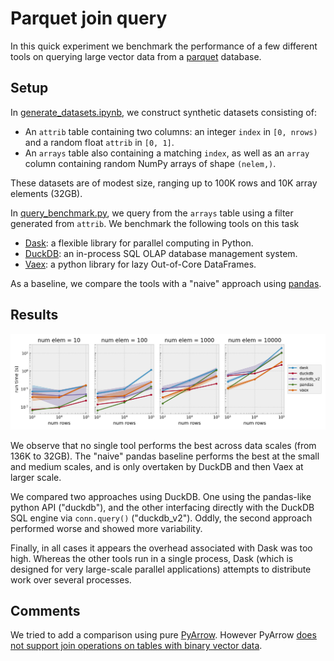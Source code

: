 # Parquet join query

In this quick experiment we benchmark the performance of a few different tools on querying large vector data from a [parquet](https://parquet.apache.org/) database.

## Setup

In [generate_datasets.ipynb](generate_datasets.ipynb), we construct synthetic datasets consisting of:

- An `attrib` table containing two columns: an integer `index` in `[0, nrows)` and a random float `attrib` in `[0, 1]`.
- An `arrays` table also containing a matching `index`, as well as an `array` column containing random NumPy arrays of shape `(nelem,)`.

These datasets are of modest size, ranging up to 100K rows and 10K array elements (32GB).

In [query_benchmark.py](query_benchmark.py), we query from the `arrays` table using a filter generated from `attrib`. We benchmark the following tools on this task

- [Dask](https://www.dask.org/): a flexible library for parallel computing in Python.
- [DuckDB](https://duckdb.org/): an in-process SQL OLAP database management system.
- [Vaex](https://vaex.io/): a python library for lazy Out-of-Core DataFrames.

As a baseline, we compare the tools with a "naive" approach using [pandas](https://pandas.pydata.org/).

## Results

![query benchmark runtime scaling](figures/query_benchmark.png)

We observe that no single tool performs the best across data scales (from 136K to 32GB). The "naive" pandas baseline performs the best at the small and medium scales, and is only overtaken by DuckDB and then Vaex at larger scale.

We compared two approaches using DuckDB. One using the pandas-like python API ("duckdb"), and the other interfacing directly with the DuckDB SQL engine via `conn.query()` ("duckdb_v2"). Oddly, the second approach performed worse and showed more variability.

Finally, in all cases it appears the overhead associated with Dask was too high. Whereas the other tools run in a single process, Dask (which is designed for very large-scale parallel applications) attempts to distribute work over several processes.

## Comments

We tried to add a comparison using pure [PyArrow](https://arrow.apache.org/docs/python/index.html). However PyArrow [does not support join operations on tables with binary vector data](https://stackoverflow.com/questions/73071105/listitem-float-not-supported-in-join-non-key-field).